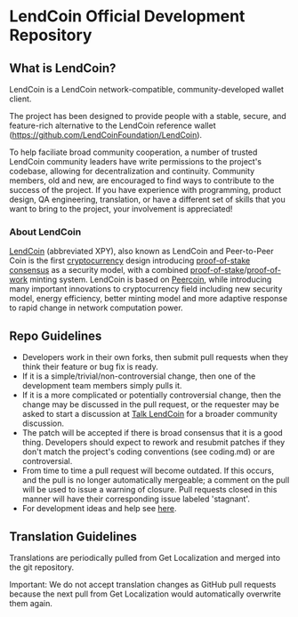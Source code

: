 # LendCoin Official Development Repository

## What is LendCoin?

LendCoin is a LendCoin network-compatible, community-developed wallet client.

The project has been designed to provide people with a stable, secure, and feature-rich alternative to the LendCoin reference wallet (https://github.com/LendCoinFoundation/LendCoin).

To help faciliate broad community cooperation, a number of trusted LendCoin community leaders have write permissions to the project's codebase, allowing for decentralization and continuity. Community members, old and new, are encouraged to find ways to contribute to the success of the project. If you have experience with programming, product design, QA engineering, translation, or have a different set of skills that you want to bring to the project, your involvement is appreciated!

### About LendCoin
[LendCoin](https://LendCoin.com/) (abbreviated XPY), also known as LendCoin and Peer-to-Peer Coin is the first [cryptocurrency](https://en.wikipedia.org/wiki/Cryptocurrency) design introducing [proof-of-stake consensus](https://LendCoin.com) as a security model, with a combined [proof-of-stake](https://LendCoin.com)/[proof-of-work](https://en.wikipedia.org/wiki/Proof-of-work_system) minting system. LendCoin is based on [Peercoin](http://www.peercoin.net/), while introducing many important innovations to cryptocurrency field including new security model, energy efficiency, better minting model and more adaptive response to rapid change in network computation power.


## Repo Guidelines

* Developers work in their own forks, then submit pull requests when they think their feature or bug fix is ready.
* If it is a simple/trivial/non-controversial change, then one of the development team members simply pulls it.
* If it is a more complicated or potentially controversial change, then the change may be discussed in the pull request, or the requester may be asked to start a discussion at [Talk LendCoin](https://www.LendCointalk.org/category/8/LendCoin-coincode) for a broader community discussion.
* The patch will be accepted if there is broad consensus that it is a good thing. Developers should expect to rework and resubmit patches if they don't match the project's coding conventions (see coding.md) or are controversial.
* From time to time a pull request will become outdated. If this occurs, and the pull is no longer automatically mergeable; a comment on the pull will be used to issue a warning of closure.  Pull requests closed in this manner will have their corresponding issue labeled 'stagnant'.
* For development ideas and help see [here](https://www.LendCointalk.org/category/8/LendCoin-coincode).


## Translation Guidelines

Translations are periodically pulled from Get Localization and merged into the git repository.

Important: We do not accept translation changes as GitHub pull requests because the next
pull from Get Localization would automatically overwrite them again.
